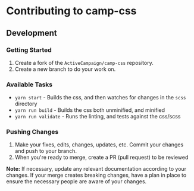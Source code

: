 # Contributing to camp-css

## Development

### Getting Started

1. Create a fork of the `ActiveCampaign/camp-css` repository.
2. Create a new branch to do your work on.

### Available Tasks

- `yarn start` - Builds the css, and then watches for changes in the `scss` directory
- `yarn run build` - Builds the css both unminified, and minified
- `yarn run validate` - Runs the linting, and tests against the css/scss

### Pushing Changes

1. Make your fixes, edits, changes, updates, etc. Commit your changes and push to your branch.
2. When you're ready to merge, create a PR (pull request) to be reviewed

**Note:** If necessary, update any relevant documentation according to your changes. If your merge creates breaking changes, have a plan in place to ensure the necessary people are aware of your changes.